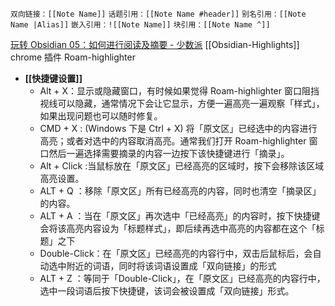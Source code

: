 `双向链接：[[Note Name]]`
`话题引用：[[Note Name #header]]`
`别名引用：[[Note Name |Alias]]`
`嵌入引用：![[Note Name]]`
`块引用：[[Note Name ^]]`


[玩转 Obsidian 05：如何进行阅读及摘要 - 少数派](https://sspai.com/post/68492) [[Obsidian-Highlights]]
chrome 插件 Roam-highlighter
- **[[快捷键设置]]**
    - Alt + X：显示或隐藏窗口，有时候如果觉得 Roam-highlighter 窗口阻挡视线可以隐藏，通常情况下会让它显示，方便一遍高亮一遍观察「样式」，如果出现问题也可以随时修复。
    - CMD + X : (Windows 下是 Ctrl + X) 将「原文区」已经选中的内容进行高亮；或者对选中的内容取消高亮。通常我们打开 Roam-highlighter 窗口然后一遍选择需要摘录的内容一边按下该快捷键进行「摘录」。
    - Alt + Click :当鼠标放在「原文区」已经高亮的区域时，按下会移除该区域高亮设置。
    - ALT + Q ：移除「原文区」所有已经高亮的内容，同时也清空「摘录区」的内容。
    - ALT + A ：当在「原文区」再次选中「已经高亮」的内容时，按下快捷键会将该高亮内容设为「标题样式」，即后续再选中高亮的内容都在这个「标题」之下
    - Double-Click：在「原文区」已经高亮的内容行中，双击后鼠标后，会自动选中附近的词语，同时将该词语设置成「双向链接」的形式
    - ALT + Z ：等同于「Double-Click」，在「原文区」已经高亮的内容行中，选中一段词语后按下快捷键，该词会被设置成「双向链接」形式。